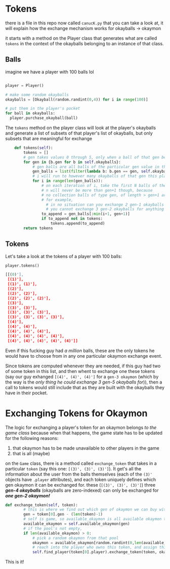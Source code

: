 # Tokens


there is a file in this repo now called `canucK.py` that you can take a look at, it will explain how the exchange mechanism works for okayballs -> okaymon

it starts with a method on the Player class that generates what are called `tokens` in the context of the okayballs belonging to an instance of that class. 

## Balls
imagine we have a player with 100 balls lol
```python

player = Player()

# make some random okayballs
okayballs = [Okayball(random.randint(0,4)) for i in range(100)]

# put them in the player's pocket
for ball in okayballs:
  player.purchase_okayball(ball)

```

The `tokens` method on the player class will look at the player's okayballs and generate a list of subsets of that player's list of okayballs, but only subsets that are meaningful for exchange

```python
    def tokens(self):
        tokens = []
        # gen takes values 0 through 5, only when a ball of that gen belongs to the player
        for gen in {b.gen for b in self.okayballs}:
            # gen balls are all balls of the particular gen value in that block
            gen_balls = list(filter(lambda b: b.gen == gen, self.okayballs))
            # i will run to however many okayballs of that gen this player's got
            for i in range(len(gen_balls)):
                # on each iteration of i, take the first N balls of the list of balls
                # n will never be more than gen+1 though, because 
                # no collection balls of type gen, of length > gen+1 are meaningful for exchange
                # for example, 
                  # in no situation can you exchange 2 gen-1 okayballs for any single okaymon
                  # you cannot exchange 3 gen-2 okayballs for anything either!
                to_append = gen_balls[:min(i+1, gen+1)]
                if to_append not in tokens:
                    tokens.append(to_append)
        return tokens
```

## Tokens

Let's take a look at the tokens of a player with 100 balls:

```python
player.tokens()
```

```python
[[(0)'],
 [(1)'],
 [(1)', (1)'],
 [(2)'],
 [(2)', (2)'],
 [(2)', (2)', (2)'],
 [(3)'],
 [(3)', (3)'],
 [(3)', (3)', (3)'],
 [(3)', (3)', (3)', (3)'],
 [(4)'],
 [(4)', (4)'],
 [(4)', (4)', (4)'],
 [(4)', (4)', (4)', (4)'],
 [(4)', (4)', (4)', (4)', (4)']]
```

Even if this fucking guy had *a million* balls, these are the only tokens he would have to choose from in any one particular okaymon exchange event.  

Since tokens are computed whenever they are needed, if this guy had two of some token in this list, and then whent to exchange one these tokens (say our guy exhanged  `[(4)', (4)', (4)']` for a `gen-3 okaymon` (which by the way is the *only thing he could exchange 3 gen-5 okayballs for*)), then a call to tokens would still include that as they are built with the okayballs they have in their pocket.



# Exchanging Tokens for Okaymon

The logic for exchanging a player's token for an okaymon belongs *to the game class* because when that happens, the game state has to be updated for the following reasons:
  1. that okaymon has to be made unavailable to other players in the game
  2. that is all (maybe)

on the `Game` class, there is a method called `exchange_token` that takes in a particular `token` (say this one: `[(3)', (3)', (3)']`).  It get's all the information about the user from the balls themselves (each of the `(3)'` objects have `.player` attributes), and each token uniquely defines which gen okaymon it can be exchanged for. these (`[(3)', (3)', (3)']`) three ***gen-4 okayballs*** (okayballs are zero-indexed) can only be exchanged for ***one gen-2 okaymon!***

```python
def exchange_token(self, token):
        # this is where we find out which gen of okaymon we can buy with our token
        gen = token[0].gen - (len(token)-1)
        # self is game, so available_okaymon is all available okaymon this token has a chance to be exchanged with
        available_okaymon = self.available_okaymon(gen)
        # if the pool's not empty,
        if len(available_okaymon) > 0:
            # pick a random okaymon from that pool
            okaymon = available_okaymon[random.randint(0,len(available_okaymon)-1)]
            # reach into the player who owns this token, and assign this okaymon to them (and take their balls lol)
            self.find_player(token[0].player).exchange_token(token, okaymon)
```

This is it!